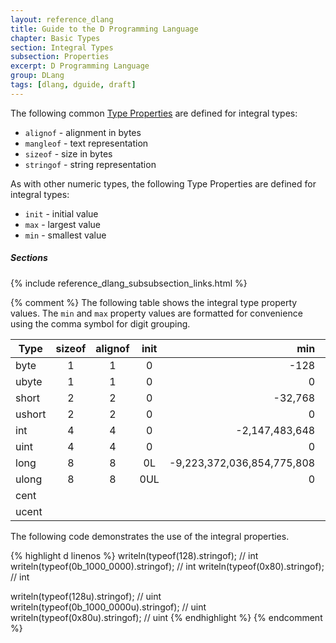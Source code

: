 ```yaml
---
layout: reference_dlang
title: Guide to the D Programming Language
chapter: Basic Types
section: Integral Types
subsection: Properties
excerpt: D Programming Language
group: DLang
tags: [dlang, dguide, draft]
---
```


The following common [Type Properties] are defined for integral types:

* `alignof`     - alignment in bytes
* `mangleof`    - text representation
* `sizeof`      - size in bytes
* `stringof`    - string representation

As with other numeric types, the following Type Properties are defined for integral types:

* `init`        - initial value
* `max`         - largest value
* `min`         - smallest value

##### Sections
{% include reference_dlang_subsubsection_links.html %}

{% comment %}
The following table shows the integral type property values.
The `min` and `max` property values are formatted for convenience using the comma symbol for digit grouping.

| Type   | sizeof | alignof | init | min                        | max                         |
|--------|:------:|:-------:|:----:|---------------------------:|----------------------------:|
| byte   |   1    |   1     |  0   | -128                       | +127                        |
| ubyte  |   1    |   1     |  0   | 0                          | +255                        |
| short  |   2    |   2     |  0   | -32,768                    | +32,767                     |
| ushort |   2    |   2     |  0   | 0                          | +65,535                     |
| int    |   4    |   4     |  0   | -2,147,483,648             | +2,147,483,647              |
| uint   |   4    |   4     |  0   | 0                          | +4,294,967,295              |
| long   |   8    |   8     |  0L  | -9,223,372,036,854,775,808 | +9,223,372,036,854,775,807  |
| ulong  |   8    |   8     |  0UL | 0                          | +18,446,744,073,709,551,615 |
| cent   |        |         |      |                            |                             |
| ucent  |        |         |      |                            |                             |

The following code demonstrates the use of the integral properties.

{% highlight d linenos %}
writeln(typeof(128).stringof);              // int
writeln(typeof(0b_1000_0000).stringof);     // int
writeln(typeof(0x80).stringof);             // int

writeln(typeof(128u).stringof);             // uint
writeln(typeof(0b_1000_0000u).stringof);    // uint
writeln(typeof(0x80u).stringof);            // uint
{% endhighlight %}
{% endcomment %}

[Type Properties]: /dlang-guide/properties/index.html
